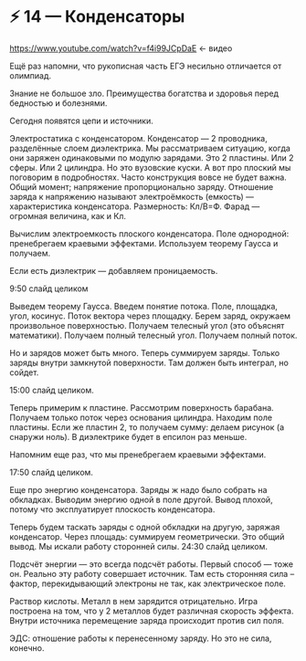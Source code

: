 # ⚡️ 14 — Конденсаторы
https://www.youtube.com/watch?v=f4i99JCpDaE ← видео

Ещё раз напомни, что рукописная часть ЕГЭ несильно отличается от олимпиад.

Знание не большое зло. Преимущества богатства и здоровья перед бедностью и болезнями.

Сегодня появятся цепи и источники.

Электростатика с конденсатором.
Конденсатор — 2 проводника, разделённые слоем диэлектрика.
Мы рассматриваем ситуацию, когда они заряжен одинаковыми по модулю зарядами.
Это 2 пластины. Или 2 сферы. Или 2 цилиндра. Но это вузовские куски.
А вот про плоский мы поговорим в подробностях. Часто конструкция вовсе не будет важна.
Общий момент; напряжение пропорционально заряду.
Отношение заряда к напряжению называют электроёмкость (емкость) — характеристика конденсатора.
Размерность: Кл/В=Ф. Фарад — огромная величина, как и Кл.

Вычислим электроемкость плоского конденсатора. Поле однородной: пренебрегаем краевыми эффектами.
Используем теорему Гаусса и получаем.

Если есть диэлектрик — добавляем проницаемость.

9:50 слайд целиком

Выведем теорему Гаусса.
Введем понятие потока. Поле, площадка, угол, косинус. Поток вектора через площадку.
Берем заряд, окружаем произвольное поверхностью. Получаем телесный угол (это объяснят математики).
Получаем полный телесный угол. Получаем полный поток.

Но и зарядов может быть много. Теперь суммируем заряды. Только заряды внутри замкнутой поверхности.
Там должен быть интеграл, но сойдет.

15:00 слайд целиком.

Теперь примерим к пластине. Рассмотрим поверхность барабана. Получаем только поток через основания цилиндра.
Находим поле пластины. Если же пластин 2, то получаем сумму: делаем рисунок (а снаружи ноль).
В диэлектрике будет в епсилон раз меньше.

Напомним еще раз, что мы пренебрегаем краевыми эффектами.

17:50 слайд целиком.

Еще про энергию конденсатора. Заряды ж надо было собрать на обкладках.
Выводим энергию одной в поле другой. Вывод плохой, потому что эксплуатирует плоскость конденсатора.

Теперь будем таскать заряды с одной обкладки на другую, заряжая конденсатор.
Через площадь: суммируем геометрически. Это общий вывод. Мы искали работу сторонней силы.
24:30 слайд целиком.

Подсчёт энергии  — это всегда подсчёт работы. Первый способ — тоже он.
Реально эту работу совершает источник.
Там есть сторонняя сила – фактор, перекидывающий электроны не так, как электрическое поле.

Раствор кислоты. Металл в нем зарядится отрицательно.
Игра построена на том, что у 2 металлов будет различная скорость эффекта.
Внутри источника перемещение заряда происходит против сил поля.

ЭДС: отношение работы к перенесенному заряду. Но это не сила, конечно.
